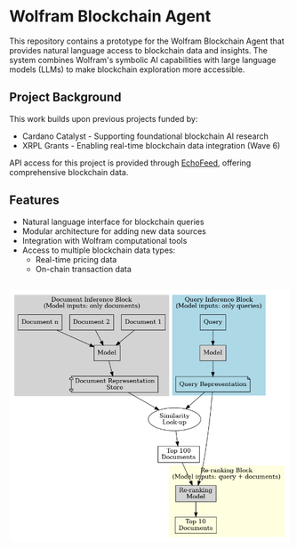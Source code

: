 # Wolfram Blockchain Agent
This repository contains a prototype for the Wolfram Blockchain Agent that provides natural language access to blockchain data and insights. The system combines Wolfram's symbolic AI capabilities with large language models (LLMs) to make blockchain exploration more accessible.

## Project Background
This work builds upon previous projects funded by:
- Cardano Catalyst - Supporting foundational blockchain AI research
- XRPL Grants - Enabling real-time blockchain data integration (Wave 6)

API access for this project is provided through [EchoFeed](waexservices.com), offering comprehensive blockchain data.

## Features
- Natural language interface for blockchain queries
- Modular architecture for adding new data sources
- Integration with Wolfram computational tools
- Access to multiple blockchain data types:
    - Real-time pricing data
    - On-chain transaction data

## 
![alt text](retrieve_rerank_pipeline.png)